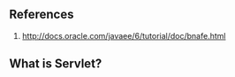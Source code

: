References
----------------
1. http://docs.oracle.com/javaee/6/tutorial/doc/bnafe.html


What is Servlet?
-----------
